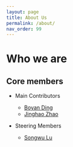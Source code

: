 ```yaml
---
layout: page
title: About Us
permalink: /about/
nav_order: 99
---
```


# Who we are

## Core members

- Main Contributors
  - [Boyan Ding](#)
  - [Jinghao Zhao](https://zhaojinghao.com/)

- Steering Members
  - [Songwu Lu](https://web.cs.ucla.edu/~slu)

